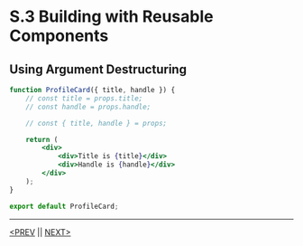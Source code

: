 # S.3 Building with Reusable Components

## Using Argument Destructuring

```jsx
function ProfileCard({ title, handle }) {
	// const title = props.title;
	// const handle = props.handle;

	// const { title, handle } = props;

	return (
		<div>
			<div>Title is {title}</div>
			<div>Handle is {handle}</div>
		</div>
	);
}

export default ProfileCard;
```

---

[<PREV](./230110.md) || [NEXT>](./230112.md)
